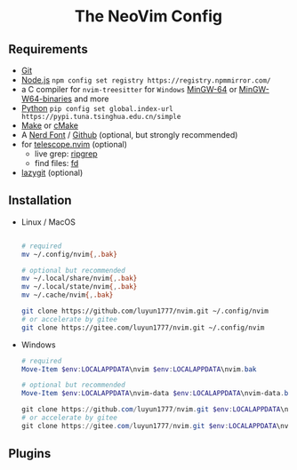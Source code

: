 # <center>The NeoVim Config</center>

## Requirements

- [Git](https://git-scm.com/)
- [Node.js](https://nodejs.org) `npm config set registry https://registry.npmmirror.com/`
- a C compiler for `nvim-treesitter` for `Windows` [MinGW-64](https://www.mingw-w64.org/) or [MinGW-W64-binaries](https://github.com/niXman/mingw-builds-binaries) and more
- [Python](https://www.python.org) `pip config set global.index-url https://pypi.tuna.tsinghua.edu.cn/simple`
- [Make](https://www.gnu.org/software/make/) or [cMake](https://cmake.org/download/)
- A [Nerd Font](https://www.nerdfonts.com/) / [Github](https://github.com/ryanoasis/nerd-fonts) (optional, but strongly recommended)
- for [telescope.nvim](https://github.com/nvim-telescope/telescope.nvim) (optional)
  - live grep: [ripgrep](https://github.com/BurntSushi/ripgrep)
  - find files: [fd](https://github.com/sharkdp/fd)
- [lazygit](https://github.com/jesseduffield/lazygit) (optional)

## Installation

- Linux / MacOS

  ```bash

  # required
  mv ~/.config/nvim{,.bak}

  # optional but recommended
  mv ~/.local/share/nvim{,.bak}
  mv ~/.local/state/nvim{,.bak}
  mv ~/.cache/nvim{,.bak}

  git clone https://github.com/luyun1777/nvim.git ~/.config/nvim
  # or accelerate by gitee
  git clone https://gitee.com/luyun1777/nvim.git ~/.config/nvim
  ```

- Windows

  ```powershell
  # required
  Move-Item $env:LOCALAPPDATA\nvim $env:LOCALAPPDATA\nvim.bak

  # optional but recommended
  Move-Item $env:LOCALAPPDATA\nvim-data $env:LOCALAPPDATA\nvim-data.bak

  git clone https://github.com/luyun1777/nvim.git $env:LOCALAPPDATA\nvim
  # or accelerate by gitee
  git clone https://gitee.com/luyun1777/nvim.git $env:LOCALAPPDATA\nvim
  ```

## Plugins
